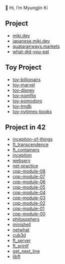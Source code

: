 👋 Hi, I’m Myungjin Ki

## Project

- [mjki.dev](https://github.com/myungjinki/mjki.dev)
- [japanese.mjki.dev](https://github.com/myungjinki/japanese.mjki.dev)
- [quatarairways.markets](https://github.com/myungjinki/quatarairways.markets)
- [what-did-you-eat](https://github.com/myungjinki/what-did-you-eat)

## Toy Project

- [toy-billionairs](https://github.com/myungjinki/toy-billionairs)
- [toy-marvel](https://github.com/myungjinki/toy-marvel)
- [toy-disney](https://github.com/myungjinki/toy-disney)
- [toy-nomflix](https://github.com/myungjinki/toy-nomflix)
- [toy-pomodoro](https://github.com/myungjinki/toy-pomodoro)
- [toy-tmdb](https://github.com/myungjinki/toy-tmdb)
- [toy-nytimes-books](https://github.com/myungjinki/toy-nytimes-books)

## Project in 42

- [inception-of-things](https://github.com/myungjinki/inception-of-things)
- [ft_transcendence](https://github.com/myungjinki/ft_transcendence)
- [ft_containers](https://github.com/myungjinki/ft_containers)
- [inception](https://github.com/myungjinki/inception)
- [webserv](https://github.com/myungjinki/webserv)
- [net-practice](https://github.com/myungjinki/net-practice)
- [cpp-module-08](https://github.com/myungjinki/cpp-module-08)
- [cpp-module-07](https://github.com/myungjinki/cpp-module-07)
- [cpp-module-06](https://github.com/myungjinki/cpp-module-06)
- [cpp-module-05](https://github.com/myungjinki/cpp-module-05)
- [cpp-module-04](https://github.com/myungjinki/cpp-module-04)
- [cpp-module-03](https://github.com/myungjinki/cpp-module-03)
- [cpp-module-02](https://github.com/myungjinki/cpp-module-02)
- [cpp-module-01](https://github.com/myungjinki/cpp-module-01)
- [cpp-module-00](https://github.com/myungjinki/cpp-module-00)
- [philosophers](https://github.com/myungjinki/philosophers)
- [minishell](https://github.com/myungjinki/minishell)
- [netwhat](https://github.com/myungjinki/netwhat)
- [cub3d](https://github.com/myungjinki/cub3d)
- [ft_server](https://github.com/myungjinki/ft_server)
- [ft_printf](https://github.com/myungjinki/ft_printf)
- [get_next_line](https://github.com/myungjinki/get_next_line)
- [libft](https://github.com/myungjinki/libft)
  
<!---
myungjinki/myungjinki is a ✨ special ✨ repository because its `README.md` (this file) appears on your GitHub profile.
You can click the Preview link to take a look at your changes.
--->
